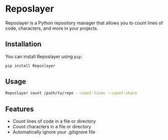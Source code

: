 # Reposlayer

Reposlayer is a Python repository manager that allows you to count lines of code, characters, and more in your projects.

## Installation

You can install Reposlayer using `pip`:

```bash
pip install Reposlayer
```

## Usage

```bash
Reposlayer count /path/to/repo --count-lines --count-chars
```

## Features

- Count lines of code in a file or directory
- Count characters in a file or directory
- Automatically ignore your .gitignore file